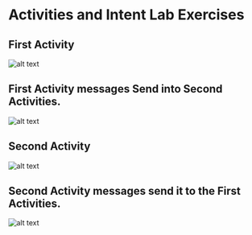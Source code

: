 # Activities and Intent Lab Exercises
## First Activity
![alt text](First.png)

## First Activity messages Send into Second Activities.
![alt text](FirstM.png)

## Second Activity
![alt text](SecondM.png)

## Second Activity messages send it to the First Activities.
![alt text](SecondReply.png)